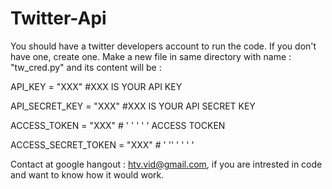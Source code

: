 # Twitter-Api
You should have a twitter developers account to run the code. If you don't have one, create one.
Make a new file in same directory with name : "tw_cred.py" and its content will be :

API_KEY = "XXX"                 #XXX IS YOUR API KEY

API_SECRET_KEY = "XXX"          #XXX IS YOUR API SECRET KEY

ACCESS_TOKEN = "XXX"            # ' ' ' ' '  ACCESS TOCKEN

ACCESS_SECRET_TOKEN = "XXX"     # ' '' ' ' ' ' 

Contact at google hangout : htv.vid@gmail.com, if you are intrested in code and want to know how it would work.
